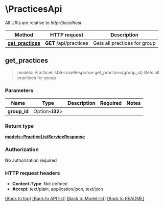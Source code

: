 # \PracticesApi

All URIs are relative to *http://localhost*

Method | HTTP request | Description
------------- | ------------- | -------------
[**get_practices**](PracticesApi.md#get_practices) | **GET** /api/practices | Gets all practices for group



## get_practices

> models::PracticeListServiceResponse get_practices(group_id)
Gets all practices for group

### Parameters


Name | Type | Description  | Required | Notes
------------- | ------------- | ------------- | ------------- | -------------
**group_id** | Option<**i32**> |  |  |

### Return type

[**models::PracticeListServiceResponse**](PracticeListServiceResponse.md)

### Authorization

No authorization required

### HTTP request headers

- **Content-Type**: Not defined
- **Accept**: text/plain, application/json, text/json

[[Back to top]](#) [[Back to API list]](../README.md#documentation-for-api-endpoints) [[Back to Model list]](../README.md#documentation-for-models) [[Back to README]](../README.md)

